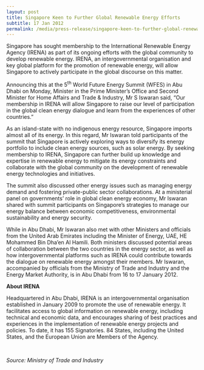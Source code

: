 ```yaml
---
layout: post
title: Singapore Keen to Further Global Renewable Energy Efforts
subtitle: 17 Jan 2012
permalink: /media/press-release/singapore-keen-to-further-global-renewable-energy-efforts/
---
```

Singapore has sought membership to the International Renewable Energy Agency (IRENA) as part of its ongoing efforts with the global community to develop renewable energy. IRENA, an intergovernmental organisation and key global platform for the promotion of renewable energy, will allow Singapore to actively participate in the global discourse on this matter.

Announcing this at the 5<sup>th</sup> World Future Energy Summit (WFES) in Abu Dhabi on Monday, Minister in the Prime Minister’s Office and Second Minister for Home Affairs and Trade & Industry, Mr S Iswaran said, “Our membership in IRENA will allow Singapore to raise our level of participation in the global clean energy dialogue and learn from the experiences of other countries.”

As an island-state with no indigenous energy resource, Singapore imports almost all of its energy. In this regard, Mr Iswaran told participants of the summit that Singapore is actively exploring ways to diversify its energy portfolio to include clean energy sources, such as solar energy. By seeking membership to IRENA, Singapore can further build up knowledge and expertise in renewable energy to mitigate its energy constraints and collaborate with the global community on the development of renewable energy technologies and initiatives.

The summit also discussed other energy issues such as managing energy demand and fostering private-public sector collaborations. At a ministerial panel on governments’ role in global clean energy economy, Mr Iswaran shared with summit participants on Singapore’s strategies to manage our energy balance between economic competitiveness, environmental sustainability and energy security.

While in Abu Dhabi, Mr Iswaran also met with other Ministers and officials from the United Arab Emirates including the Minister of Energy, UAE, HE Mohammed Bin Dha’en Al Hamili. Both ministers discussed potential areas of collaboration between the two countries in the energy sector, as well as how intergovernmental platforms such as IRENA could contribute towards the dialogue on renewable energy amongst their members. Mr Iswaran, accompanied by officials from the Ministry of Trade and Industry and the Energy Market Authority, is in Abu Dhabi from 16 to 17 January 2012.

**About IRENA**

Headquartered in Abu Dhabi, IRENA is an intergovernmental organisation established in January 2009 to promote the use of renewable energy. It facilitates access to global information on renewable energy, including technical and economic data, and encourages sharing of best practices and experiences in the implementation of renewable energy projects and policies. To date, it has 155 Signatories. 84 States, including the United States, and the European Union are Members of the Agency.

<br>

*Source: Ministry of Trade and Industry*